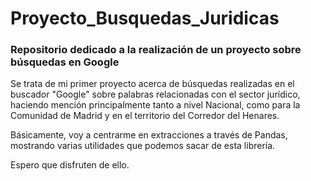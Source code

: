 # Proyecto_Busquedas_Juridicas

### Repositorio dedicado a la realización de un proyecto sobre búsquedas en Google

Se trata de mi primer proyecto acerca de búsquedas realizadas en el buscador "Google" sobre palabras relacionadas con el sector jurídico, haciendo mención principalmente tanto a nivel Nacional, como para la Comunidad de Madrid y en el territorio del Corredor del Henares.

Básicamente, voy a centrarme en extracciones a través de Pandas, mostrando varias utilidades que podemos sacar de esta librería.

Espero que disfruten de ello.

